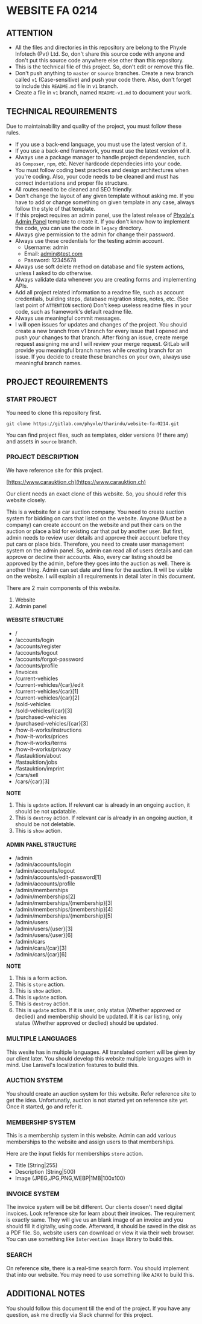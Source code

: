 # WEBSITE FA 0214

## ATTENTION

- All the files and directories in this repository are belong to the Phyxle Infotech (Pvt) Ltd. So, don't share this source code with anyone and don't put this source code anywhere else other than this repository.
- This is the technical file of this project. So, don't edit or remove this file.
- Don't push anything to `master` or `source` branches. Create a new branch called `v1` (Case-sensitive) and push your code there. Also, don't forget to include this `README.md` file in `v1` branch.
- Create a file in `v1` branch, named `README-v1.md` to document your work.

## TECHNICAL REQUIREMENTS

Due to maintainability and quality of the project, you must follow these rules.

- If you use a back-end language, you must use the latest version of it.
- If you use a back-end framework, you must use the latest version of it.
- Always use a package manager to handle project dependencies, such as `Composer`, `npm`, etc. Never hardcode dependecies into your code.
- You must follow coding best practices and design architectures when you're coding. Also, your code needs to be cleaned and must has correct indentations and proper file structure.
- All routes need to be cleaned and SEO friendly.
- Don't change the layout of any given template without asking me. If you have to add or change something on given template in any case, always follow the style of that template.
- If this project requires an admin panel, use the latest release of [Phyxle's Admin Panel](https://github.com/phyxle/admin-panel) template to create it. If you don't know how to implement the code, you can use the code in `legacy` directory.
- Always give permission to the admin for change their password.
- Always use these credentials for the testing admin account.
    - Username: admin
    - Email: admin@test.com
    - Password: 12345678
- Always use soft delete method on database and file system actions, unless I asked to do otherwise.
- Always validate data whenever you are creating forms and implementing APIs.
- Add all project related information to a readme file, such as account credentials, building steps, database migration steps, notes, etc. (See last point of `ATTENTION` section) Don't keep useless readme files in your code, such as framework's default readme file.
- Always use meaningful commit messages.
- I will open issues for updates and changes of the project. You should create a new branch from v1 branch for every issue that I opened and push your changes to that branch. After fixing an issue, create merge request assigning me and I will review your merge request. GitLab will provide you meaningful branch names while creating branch for an issue. If you decide to create these branches on your own, always use meaningful branch names.

## PROJECT REQUIREMENTS

### START PROJECT

You need to clone this repository first.

```
git clone https://gitlab.com/phyxle/tharindu/website-fa-0214.git
```

You can find project files, such as templates, older versions (If there any) and assets in `source` branch.

### PROJECT DESCRIPTION

We have reference site for this project.

[https://www.carauktion.ch](https://www.carauktion.ch)

Our client needs an exact clone of this website. So, you should refer this website closely.

This is a website for a car auction company. You need to create auction system for bidding on cars that listed on the website. Anyone (Must be a company) can create account on the website and put their cars on the auction or place a bid for existing car that put by another user. But first, admin needs to review user details and approve their account before they put cars or place bids. Therefore, you need to create user management system on the admin panel. So, admin can read all of users details and can approve or decline their accounts. Also, every car listing should be approved by the admin, before they goes into the auction as well. There is another thing. Admin can set date and time for the auction. It will be visible on the website. I will explain all requirements in detail later in this document.

There are 2 main components of this website.

1. Website
2. Admin panel

#### WEBSITE STRUCTURE

- /
- /accounts/login
- /accounts/register
- /accounts/logout
- /accounts/forgot-password
- /accounts/profile
- /invoices
- /current-vehicles
- /current-vehicles/{car}/edit
- /current-vehicles/{car}[1]
- /current-vehicles/{car}[2]
- /sold-vehicles
- /sold-vehicles/{car}[3]
- /purchased-vehicles
- /purchased-vehicles/{car}[3]
- /how-it-works/instructions
- /how-it-works/prices
- /how-it-works/terms
- /how-it-works/privacy
- /fastauktion/about
- /fastauktion/jobs
- /fastauktion/imprint
- /cars/sell
- /cars/{car}[3]

**NOTE**

1. This is `update` action. If relevant car is already in an ongoing auction, it should be not updatable.
2. This is `destroy` action. If relevant car is already in an ongoing auction, it should be not deletable.
3. This is `show` action.

#### ADMIN PANEL STRUCTURE

- /admin
- /admin/accounts/login
- /admin/accounts/logout
- /admin/accounts/edit-password[1]
- /admin/accounts/profile
- /admin/memberships
- /admin/memberships[2]
- /admin/memberships/{membership}[3]
- /admin/memberships/{membership}[4]
- /admin/memberships/{membership}[5]
- /admin/users
- /admin/users/{user}[3]
- /admin/users/{user}[6]
- /admin/cars
- /admin/cars/{car}[3]
- /admin/cars/{car}[6]

**NOTE**

1. This is a form action.
2. This is `store` action.
3. This is `show` action.
4. This is `update` action.
5. This is `destroy` action.
6. This is `update` action. If it is user, only status (Whether approved or declied) and membership should be updated. If it is car listing, only status (Whether approved or declied) should be updated.

### MULTIPLE LANGUAGES

This wesite has in multiple languages. All translated content will be given by our client later. You should develop this website multiple languages with in mind. Use Laravel's localization features to build this.

### AUCTION SYSTEM

You should create an auction system for this website. Refer reference site to get the idea. Unfortunatly, auction is not started yet on reference site yet. Once it started, go and refer it.

### MEMBERSHIP SYSTEM

This is a membership system in this website. Admin can add various memberships to the website and assign users to that memberships.

Here are the input fields for memberships `store` action.

- Title (String|255)
- Description (String|500)
- Image (JPEG,JPG,PNG,WEBP|1MB|100x100)

### INVOICE SYSTEM

The invoice system will be bit different. Our clients dosen't need digital invoices. Look reference site for learn about their invoices. The requirement is exactly same. They will give us an blank image of an invoice and you should fill it digitally, using code. Afterward, it should be saved in the disk as a PDF file. So, website users can download or view it via their web browser. You can use something like `Intervention Image` library to build this.

### SEARCH

On reference site, there is a real-time search form. You should implement that into our website. You may need to use something like `AJAX` to build this.

## ADDITIONAL NOTES

You should follow this document till the end of the project. If you have any question, ask me directly via Slack channel for this project.
